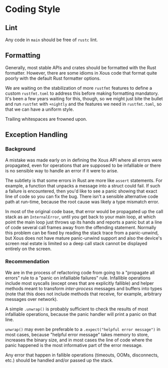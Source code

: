 # Coding Style

## Lint
Any code in `main` should be free of `rustc` lint.

## Formatting

Generally, most stable APIs and crates should be formatted with the Rust formatter.
However, there are some idioms in Xous code that format quite poorly with the default
Rust formatter options.

We are waiting on the stabilization of more `rustfmt` features to define a custom
`rustfmt.toml` to address this before making formatting mandatory. It's been a few
years waiting for this, though, so we might just bite the bullet and run `rustfmt`
with `+nightly` and the features we need in `rustfmt.toml`, so that
we can have a uniform style.

Trailing whitespaces are frowned upon.

## Exception Handling

### Background
A mistake was made early on in defining the Xous API where all errors were
propagated, even for operations that are supposed to be infalliable or there
is no sensible way to handle an error if it were to arise.

The subtlety is that some errors in Rust are more like `assert` statements.
For example, a function that unpacks a message into a struct could fail. If such
a failure is encountered, then you'd like to see a panic showing that exact line
of code so you can fix the bug. There isn't a sensible alternative code path at run-time,
because the root cause was likely a type mismatch error.

In most of the original code base, that error would be propagated up the call
stack as an `InternalError`, until you get back to your main loop, at which point
the main loop just throws up its hands and reports a panic but at a line of code
several call frames away from the offending statement. Normally this problem
can be fixed by reading the stack trace from a panic-unwind, but Xous does not have
mature panic-unwind support and also the device's screen real estate is limited
so a deep call stack cannot be displayed entirely on the screen.

### Recommendation
We are in the process of refactoring code from going to a "propagate all errors"
rule to a "panic on infalliable failures" rule. Infallible operations include
most syscalls (except ones that are explicitly fallible) and helper methods meant
to transform *inter-process* messages and buffers into types (note that this does
not include methods that receive, for example, arbitrary messages over network).

A simple `.unwrap()` is probably sufficient to check the results of most infalliable operations,
because the panic handler will print a panic on that line.

`unwrap()` may even be preferable to a `.expect("helpful error message")` in most
cases, because "helpful error message" takes memory to store, increases the
binary size, and in most cases the line of code where the panic happened is the most
informative part of the error message.

Any error that happen in fallible operations (timeouts, OOMs, disconnects, etc.)
should be handled and/or passed up the stack.
